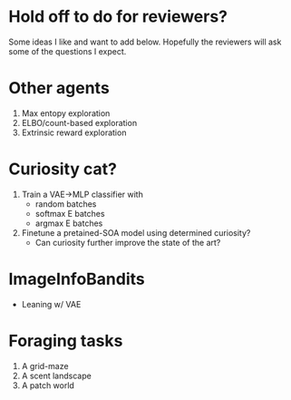 # Hold off to do for reviewers?
Some ideas I like and want to add below. Hopefully the reviewers will ask some of the questions I expect.

# Other agents
1. Max entopy exploration
2. ELBO/count-based exploration
3. Extrinsic reward exploration 

# Curiosity cat?
1. Train a VAE->MLP classifier with 
    - random batches
    - softmax E batches
    - argmax E batches
2. Finetune a pretained-SOA model using determined curiosity? 
    - Can curiosity further improve the state of the art?

# ImageInfoBandits
- Leaning w/ VAE

# Foraging tasks
1. A grid-maze
2. A scent landscape
3. A patch world
